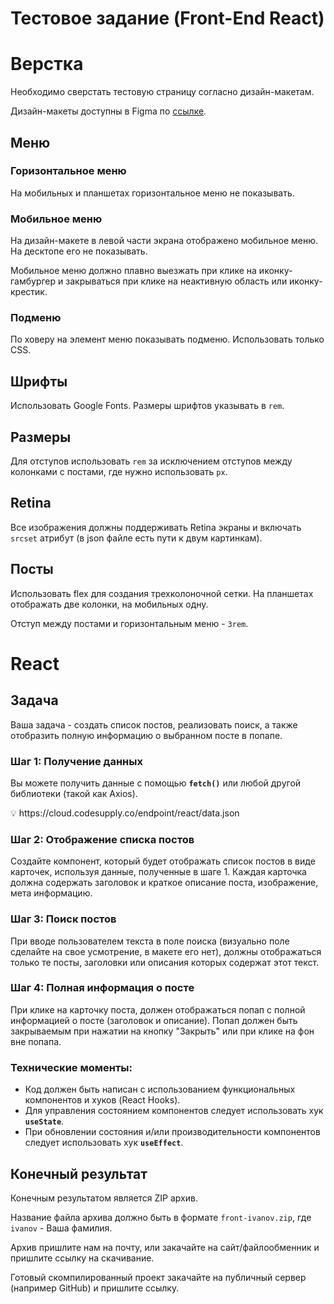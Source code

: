 # Тестовое задание (Front-End React)

# Верстка

Необходимо сверстать тестовую страницу согласно дизайн-макетам.

Дизайн-макеты доступны в Figma по [ссылке](https://www.figma.com/file/5dPAPZRin0lfmgrmvVkg8R/frontend-trial?node-id=0%3A2). 

## Меню

### Горизонтальное меню

На мобильных и планшетах горизонтальное меню не показывать.

### Мобильное меню

На дизайн-макете в левой части экрана отображено мобильное меню. На десктопе его не показывать.

Мобильное меню должно плавно выезжать при клике на иконку-гамбургер и закрываться при клике на неактивную область или иконку-крестик.

### Подменю

По ховеру на элемент меню показывать подменю. Использовать только CSS.

## Шрифты

Использовать Google Fonts. Размеры шрифтов указывать в `rem`.

## Размеры

Для отступов использовать `rem` за исключением отступов между колонками с постами, где нужно использовать `px`.

## Retina

Все изображения должны поддерживать Retina экраны и включать `srcset` атрибут (в json файле есть пути к двум картинкам).

## Посты

Использовать flex для создания трехколоночной сетки. На планшетах отображать две колонки, на мобильных одну.

Отступ между постами и горизонтальным меню - `3rem`.

# React

## **Задача**

Ваша задача - создать список постов, реализовать поиск, а также отобразить полную информацию о выбранном посте в попапе.

### **Шаг 1: Получение данных**

Вы можете получить данные с помощью **`fetch()`** или любой другой библиотеки (такой как Axios).

<aside>
💡 https://cloud.codesupply.co/endpoint/react/data.json

</aside>

### **Шаг 2: Отображение списка постов**

Создайте компонент, который будет отображать список постов в виде карточек, используя данные, полученные в шаге 1. Каждая карточка должна содержать заголовок и краткое описание поста, изображение, мета информацию.

### **Шаг 3: Поиск постов**

При вводе пользователем текста в поле поиска (визуально поле сделайте на свое усмотрение, в макете его нет), должны отображаться только те посты, заголовки или описания которых содержат этот текст.

### **Шаг 4: Полная информация о посте**

При клике на карточку поста, должен отображаться попап с полной информацией о посте (заголовок и описание). Попап должен быть закрываемым при нажатии на кнопку "Закрыть" или при клике на фон вне попапа.

### Технические моменты:

- Код должен быть написан с использованием функциональных компонентов и хуков (React Hooks).
- Для управления состоянием компонентов следует использовать хук **`useState`**.
- При обновлении состояния и/или производительности компонентов следует использовать хук **`useEffect`**.

## Конечный результат

Конечным результатом является ZIP архив.

Название файла архива должно быть в формате `front-ivanov.zip`, где `ivanov` - Ваша фамилия. 

Архив пришлите нам на почту, или закачайте на сайт/файлообменник и пришлите ссылку на скачивание.

Готовый скомпилированный проект закачайте на публичный сервер (например GitHub) и пришлите ссылку.
